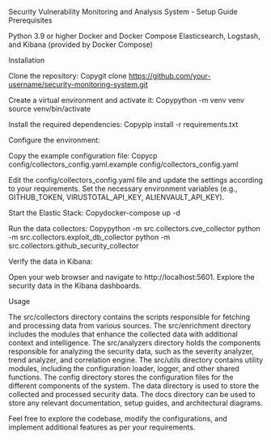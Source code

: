 Security Vulnerability Monitoring and Analysis System - Setup Guide
Prerequisites

Python 3.9 or higher
Docker and Docker Compose
Elasticsearch, Logstash, and Kibana (provided by Docker Compose)

Installation

Clone the repository:
Copygit clone https://github.com/your-username/security-monitoring-system.git

Create a virtual environment and activate it:
Copypython -m venv venv
source venv/bin/activate

Install the required dependencies:
Copypip install -r requirements.txt

Configure the environment:

Copy the example configuration file:
Copycp config/collectors_config.yaml.example config/collectors_config.yaml

Edit the config/collectors_config.yaml file and update the settings according to your requirements.
Set the necessary environment variables (e.g., GITHUB_TOKEN, VIRUSTOTAL_API_KEY, ALIENVAULT_API_KEY).


Start the Elastic Stack:
Copydocker-compose up -d

Run the data collectors:
Copypython -m src.collectors.cve_collector
python -m src.collectors.exploit_db_collector
python -m src.collectors.github_security_collector

Verify the data in Kibana:

Open your web browser and navigate to http://localhost:5601.
Explore the security data in the Kibana dashboards.



Usage

The src/collectors directory contains the scripts responsible for fetching and processing data from various sources.
The src/enrichment directory includes the modules that enhance the collected data with additional context and intelligence.
The src/analyzers directory holds the components responsible for analyzing the security data, such as the severity analyzer, trend analyzer, and correlation engine.
The src/utils directory contains utility modules, including the configuration loader, logger, and other shared functions.
The config directory stores the configuration files for the different components of the system.
The data directory is used to store the collected and processed security data.
The docs directory can be used to store any relevant documentation, setup guides, and architectural diagrams.

Feel free to explore the codebase, modify the configurations, and implement additional features as per your requirements.
